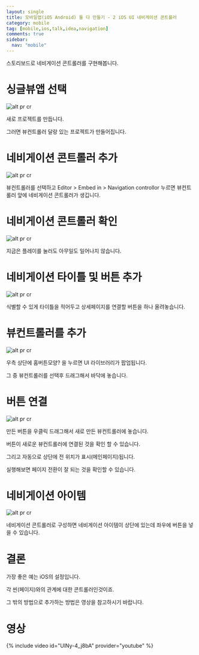 ```yaml
---
layout: single
title: 모바일앱(iOS Android) 둘 다 만들기 - 2 iOS UI 네비게이션 콘트롤러
category: mobile
tag: [mobile,ios,talk,idea,navigation]
comments: true
sidebar:
  nav: "mobile"
---
```


스토리보드로 네비게이션 콘트롤러를 구현해봅니다. 

# 싱글뷰앱 선택

![alt pr cr](/images/mobile/2019-02-28_19.58.15.png)

새로 프로젝트를 만듭니다.

그러면 뷰컨트롤러 달랑 있는 프로젝트가 만들어집니다.

# 네비게이션 콘트롤러 추가

![alt pr cr](/images/mobile/2019-03-04_09.30.30.png)

뷰컨트롤러를 선택하고 Editor > Embed in > Navigation controllor 누르면 뷰컨트롤러 앞에 네비게이션 콘트롤러가 생깁니다.

# 네비게이션 콘트롤러 확인

![alt pr cr](/images/mobile/2019-03-04_11.45.36.png)

지금은 플레이를 눌러도 아무일도 일어나지 않습니다.

# 네비게이션 타이틀 및 버튼 추가

![alt pr cr](/images/mobile/2019-03-04_11.48.35.png)

식별할 수 있게 타이틀을 적어두고 상세페이지를 연결할 버튼을 하나 올려놓습니다.

# 뷰컨트롤러를 추가

![alt pr cr](/images/mobile/2019-03-04_11.54.45.png)

우측 상단에 홈버튼모양? 을 누르면 UI 라이브러리가 팝업됩니다.

그 중 뷰컨트롤러를 선택후 드래그해서 바닥에 놓습니다.

# 버튼 연결

![alt pr cr](/images/mobile/2019-03-04_13.45.51.png)

만든 버튼을 우클릭 드래그해서 새로 만든 뷰컨트롤러에 놓습니다.

버튼이 새로운 뷰컨트롤러에 연결된 것을 확인 할 수 있습니다.

그리고 자동으로 상단에 전 위치가 표시(메인페이지)됩니다.

실행해보면 페이지 전환이 잘 되는 것을 확인할 수 있습니다.

# 네비게이션 아이템

![alt pr cr](/images/mobile/2019-03-04_14.45.33.png)

네비게이션 콘트롤러로 구성하면 네비게이션 아이템이 상단에 있는데 좌우에 버튼을 넣을 수 있습니다.

# 결론

가장 좋은 예는 iOS의 설정입니다.

각 씬(페이지)와의 관계에 대한 콘트롤러인것이죠.

그 밖의 방법으로 추가하는 방법은 영상을 참고하시기 바랍니다.

# 영상

{% include video id="UlNy-4_j8bA" provider="youtube" %}
